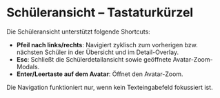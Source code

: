 # Schüleransicht – Tastaturkürzel

Die Schüleransicht unterstützt folgende Shortcuts:

- **Pfeil nach links/rechts**: Navigiert zyklisch zum vorherigen bzw. nächsten Schüler in der Übersicht und im Detail-Overlay.
- **Esc**: Schließt die Schülerdetailansicht sowie geöffnete Avatar-Zoom-Modals.
- **Enter/Leertaste auf dem Avatar**: Öffnet den Avatar-Zoom.

Die Navigation funktioniert nur, wenn kein Texteingabefeld fokussiert ist.

